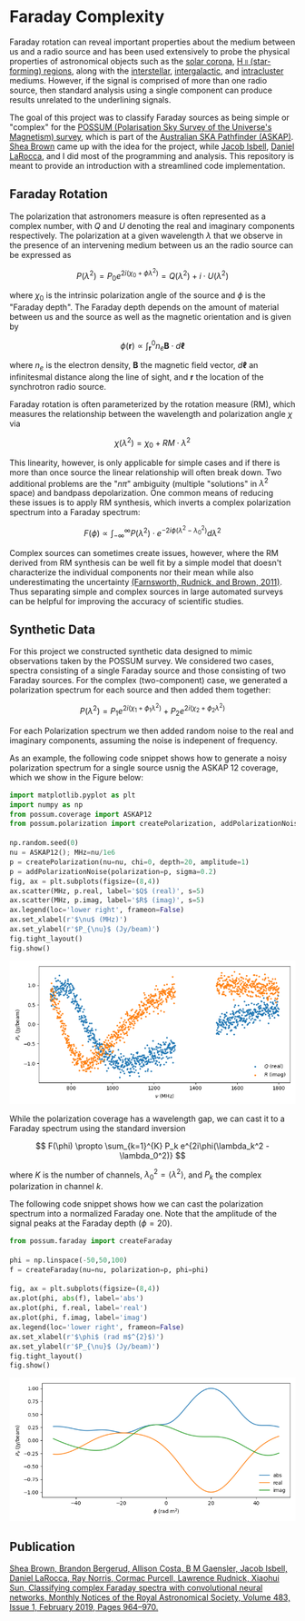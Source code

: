 # Faraday Complexity
Faraday rotation can reveal important properties about the medium between us and a radio source and has been used extensively to probe the physical properties of astronomical objects such as the [solar corona](https://astronomy.swin.edu.au/cosmos/C/Corona), [H <span style="font-variant:small-caps">ii</span> (star-forming) regions](https://astronomy.swin.edu.au/cosmos/h/HII+Region), along with the [interstellar](https://astronomy.swin.edu.au/cosmos/I/Interstellar+Gas+Cloud), [intergalactic](https://astronomy.swin.edu.au/cosmos/I/Intergalactic+Medium), and [intracluster](https://astronomy.swin.edu.au/cosmos/I/Intra-cluster+Medium) mediums. However, if the signal is comprised of more than one radio source, then standard analysis using a single component can produce results unrelated to the underlining signals.

The goal of this project was to classify Faraday sources as being simple or "complex" for the [POSSUM (Polarisation Sky Survey of the Universe's Magnetism) survey](https://possum-survey.org/), which is part of the [Australian SKA Pathfinder (ASKAP)](https://www.atnf.csiro.au/projects/askap/index.html). [Shea Brown](https://github.com/sheabrown) came up with the idea for the project, while [Jacob Isbell](https://github.com/jwisbell), [Daniel LaRocca](https://github.com/DanielLaRocca), and I did most of the programming and analysis. This repository is meant to provide an introduction with a streamlined code implementation.

## Faraday Rotation
The polarization that astronomers measure is often represented as a complex number, with $Q$ and $U$ denoting the real and imaginary components respectively. The polarization at a given wavelength $\lambda$ that we observe in the presence of an intervening medium between us an the radio source can be expressed as

$$
P(\lambda^2) = P_0 e^{2i(\chi_0 + \phi \lambda^2)} = Q(\lambda^2) + i\cdot U(\lambda^2)
$$

where $\chi_0$ is the intrinsic polarization angle of the source and $\phi$ is the "Faraday depth". The Faraday depth depends on the amount of material between us and the source as well as the magnetic orientation and is given by

$$
\phi(\boldsymbol{r}) \propto \int_{\boldsymbol{r}}^{0} n_e \boldsymbol{B} \cdot d\boldsymbol{\ell}
$$

where $n_e$ is the electron density, $\boldsymbol{B}$ the magnetic field vector, $d\boldsymbol{\ell}$ an infinitesmal distance along the line of sight, and  $\boldsymbol{r}$ the location of the synchrotron radio source.


Faraday rotation is often parameterized by the rotation measure (RM), which measures the relationship between the wavelength and polarization angle $\chi$ via

$$
\chi(\lambda^2) = \chi_0 + RM \cdot \lambda^2
$$

This linearity, however, is only applicable for simple cases and if there is more than once source the linear relationship will often break down. Two additional problems are the "$n\pi$" ambiguity (multiple "solutions" in $\lambda^2$ space) and bandpass depolarization. One common means of reducing these issues is to apply RM synthesis, which inverts a complex polarization spectrum into a Faraday spectrum:

$$
F(\phi) \propto \int_{-\infty}^{\infty} P(\lambda^2) \cdot e^{-2i\phi(\lambda^2 - \lambda_0^2)}  d\lambda^2
$$

Complex sources can sometimes create issues, however, where the RM derived from RM synthesis can be well fit by a simple model that doesn't characterize the individual components nor their mean while also underestimating the uncertainty [(Farnsworth, Rudnick, and Brown, 2011)](https://ui.adsabs.harvard.edu/abs/2011AJ....141..191F/abstract). Thus separating simple and complex sources in large automated surveys can be helpful for improving the accuracy of scientific studies.


## Synthetic Data

For this project we constructed synthetic data designed to mimic observations taken by the POSSUM survey. We considered two cases, spectra consisting of a single Faraday source and those consisting of two Faraday sources. For the complex (two-component) case, we generated a polarization spectrum for each source and then added them together:

$$
P(\lambda^2) = P_1 e^{2i(\chi_1 + \phi_1 \lambda^2)} + P_2 e^{2i(\chi_2 + \phi_2 \lambda^2)}
$$

For each Polarization spectrum we then added random noise to the real and imaginary components, assuming the noise is indepenent of frequency.

As an example, the following code snippet shows how to generate a noisy polarization spectrum for a single source usnig the ASKAP 12 coverage, which we show in the Figure below:

```python
import matplotlib.pyplot as plt
import numpy as np
from possum.coverage import ASKAP12
from possum.polarization import createPolarization, addPolarizationNoise

np.random.seed(0)
nu = ASKAP12(); MHz=nu/1e6
p = createPolarization(nu=nu, chi=0, depth=20, amplitude=1)
p = addPolarizationNoise(polarization=p, sigma=0.2)
fig, ax = plt.subplots(figsize=(8,4))
ax.scatter(MHz, p.real, label='$Q$ (real)', s=5)
ax.scatter(MHz, p.imag, label='$R$ (imag)', s=5)
ax.legend(loc='lower right', frameon=False)
ax.set_xlabel(r'$\nu$ (MHz)')
ax.set_ylabel(r'$P_{\nu}$ (Jy/beam)')
fig.tight_layout()
fig.show()
```

![Polarization Spectrum](figures/polarization_spectrum.png)

While the polarization coverage has a wavelength gap, we can cast it to a Faraday spectrum using the standard inversion

$$
F(\phi) \propto \sum_{k=1}^{K} P_k e^{2i\phi(\lambda_k^2 - \lambda_0^2)}
$$

where $K$ is the number of channels, $\lambda_0^2 = \langle \lambda^2 \rangle$, and $P_k$ the complex polarization in channel $k$.

The following code snippet shows how we can cast the polarization spectrum into a normalized Faraday one. Note that the amplitude of the signal peaks at the Faraday depth $(\phi=20)$.

```python
from possum.faraday import createFaraday

phi = np.linspace(-50,50,100)
f = createFaraday(nu=nu, polarization=p, phi=phi)

fig, ax = plt.subplots(figsize=(8,4))
ax.plot(phi, abs(f), label='abs')
ax.plot(phi, f.real, label='real')
ax.plot(phi, f.imag, label='imag')
ax.legend(loc='lower right', frameon=False)
ax.set_xlabel(r'$\phi$ (rad m$^{2}$)')
ax.set_ylabel(r'$P_{\nu}$ (Jy/beam)')
fig.tight_layout()
fig.show()
```
![Faraday Spectrum](figures/faraday_spectrum.png)

## Publication
[Shea Brown, Brandon Bergerud, Allison Costa, B M Gaensler, Jacob Isbell, Daniel LaRocca, Ray Norris, Cormac Purcell, Lawrence Rudnick, Xiaohui Sun, Classifying complex Faraday spectra with convolutional neural networks, Monthly Notices of the Royal Astronomical Society, Volume 483, Issue 1, February 2019, Pages 964–970.](https://ui.adsabs.harvard.edu/abs/2019MNRAS.483..964B)